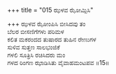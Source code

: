 +++
title = "015 ಝಳವ ಝೋಮ್ಪಿಸಿ"

+++
ಝಳವ ಝೋಂಪಿಸಿ ಬೀಸಿದವು ತಂ   
ಬೆಲರ ಬೀಸಣಿಗೆಗಳು ಪರಿಮಳ  
ಕಲಿತ ಮಕರಂದದ ತುಷಾರದ ತುಹಿನ ರೇಣುಗಳ   
ಸುಳಿವ ಸುತ್ತಣ ಸಾಲಭಂಜಿಕೆ  
ಗಳಲಿ ಸೂತ್ರಿಸಿ ರಚಿಸಿದರು ಮಂ  
ಗಳದ ರಿಂಗಣ ಝಾಡಿಸಿತು ವೈವಾಹಮಂಟಪವ     ॥15॥